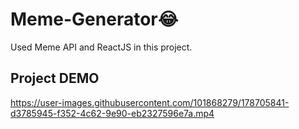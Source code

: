 # Meme-Generator😂
Used Meme API and ReactJS in this project.

## Project DEMO



https://user-images.githubusercontent.com/101868279/178705841-d3785945-f352-4c62-9e90-eb2327596e7a.mp4



